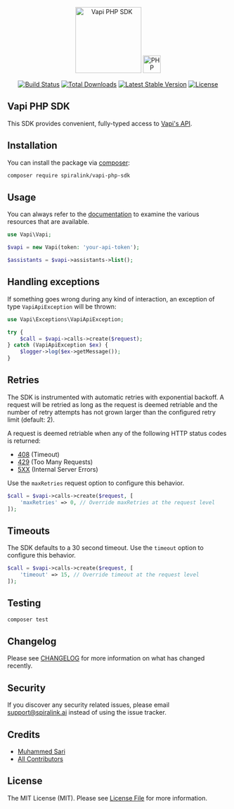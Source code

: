 <p align="center">
<img src="https://vapi.ai/brand/img/va-square-2.svg" alt="Vapi PHP SDK" height="150">
<img src="https://www.php.net/images/logos/php-logo.svg" alt="PHP" height="40">
</p>

<p align="center">
<a href="https://github.com/spiralink-ai/vapi-php-sdk/actions"><img src="https://github.com/SpiraLink-AI/vapi-php-sdk/actions/workflows/test.yml/badge.svg" alt="Build Status"></a>
<a href="https://packagist.org/packages/spiralink/vapi-php-sdk"><img src="https://img.shields.io/packagist/dt/spiralink/vapi-php-sdk" alt="Total Downloads"></a>
<a href="https://packagist.org/packages/spiralink/vapi-php-sdk"><img src="https://img.shields.io/packagist/v/spiralink/vapi-php-sdk" alt="Latest Stable Version"></a>
<a href="https://packagist.org/packages/spiralink/vapi-php-sdk"><img src="https://img.shields.io/packagist/l/spiralink/vapi-php-sdk" alt="License"></a>
</p>

## Vapi PHP SDK

This SDK provides convenient, fully-typed access to [Vapi's API](https://docs.vapi.ai/api-reference). 

## Installation

You can install the package via [composer](https://getcomposer.org):

```bash
composer require spiralink/vapi-php-sdk
```

## Usage

You can always refer to the [documentation](https://docs.vapi.ai/api-reference) to examine the various resources that are available.

```php
use Vapi\Vapi;

$vapi = new Vapi(token: 'your-api-token');

$assistants = $vapi->assistants->list();
```

## Handling exceptions

If something goes wrong during any kind of interaction, an exception of type `VapiApiException` will be thrown:

```php
use Vapi\Exceptions\VapiApiException;

try {
    $call = $vapi->calls->create($request);
} catch (VapiApiException $ex) {
    $logger->log($ex->getMessage());
}
```

## Retries

The SDK is instrumented with automatic retries with exponential backoff. A request will be retried as long
as the request is deemed retriable and the number of retry attempts has not grown larger than the configured
retry limit (default: 2).

A request is deemed retriable when any of the following HTTP status codes is returned:

- [408](https://developer.mozilla.org/en-US/docs/Web/HTTP/Status/408) (Timeout)
- [429](https://developer.mozilla.org/en-US/docs/Web/HTTP/Status/429) (Too Many Requests)
- [5XX](https://developer.mozilla.org/en-US/docs/Web/HTTP/Status/500) (Internal Server Errors)

Use the `maxRetries` request option to configure this behavior.

```php
$call = $vapi->calls->create($request, [
    'maxRetries' => 0, // Override maxRetries at the request level
]);
```

## Timeouts

The SDK defaults to a 30 second timeout. Use the `timeout` option to configure this behavior.

```php
$call = $vapi->calls->create($request, [
    'timeout' => 15, // Override timeout at the request level
]);
```

## Testing

```bash
composer test
```

## Changelog

Please see [CHANGELOG](CHANGELOG.md) for more information on what has changed recently.

## Security

If you discover any security related issues, please email support@spiralink.ai instead of using the issue tracker.

## Credits

- [Muhammed Sari](https://github.com/mabdullahsari)
- [All Contributors](../../contributors)

## License

The MIT License (MIT). Please see [License File](LICENSE.md) for more information.
